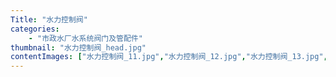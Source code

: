 ```yaml
---
Title: "水力控制阀"
categories:
    - "市政水厂水系统阀门及管配件"
thumbnail: "水力控制阀_head.jpg"
contentImages: ["水力控制阀_11.jpg","水力控制阀_12.jpg","水力控制阀_13.jpg","水力控制阀_04.jpg","水力控制阀_05.jpg","水力控制阀_06.jpg","水力控制阀_07.jpg","水力控制阀_08.jpg","水力控制阀_09.jpg",""]
---
```

